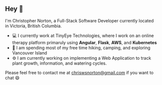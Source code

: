 ## Hey 👋 

I'm Christopher Norton, a Full-Stack Software Developer currently located in Victoria, British Columbia.
- 💻 I currently work at TinyEye Technologies, where I work on an online therapy platform primaruly using **Angular**, **Flask**, **AWS**, and **Kubernetes**
- :walking: I am spending most of my free time hiking, camping, and exploring Vancouver Island
- :gear: I am currently working on implementing a Web Application to track plant growth, information, and watering cycles.

Please feel free to contact me at chriswsnorton@gmail.com if you want to chat :smile:






